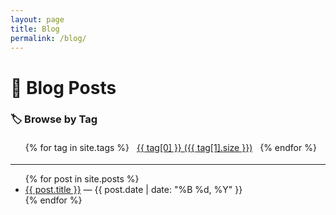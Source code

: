 ```yaml
---
layout: page
title: Blog
permalink: /blog/
---
```


<h1>📝 Blog Posts</h1>

<!-- 🔖 Tag Cloud -->
<h3>🏷️ Browse by Tag</h3>
<ul class="tag-cloud">
  {% for tag in site.tags %}
    <li style="display:inline-block; margin: 4px 8px;">
      <a href="{{ site.baseurl }}/tag/{{ tag[0] | slugify }}/">{{ tag[0] }} ({{ tag[1].size }})</a>
    </li>
  {% endfor %}
</ul>

<hr>

<!-- 📚 List of Blog Posts -->
<ul class="post-list">
  {% for post in site.posts %}
    <li>
      <a href="{{ post.url }}">{{ post.title }}</a>
      <span> — {{ post.date | date: "%B %d, %Y" }}</span>
    </li>
  {% endfor %}
</ul>
